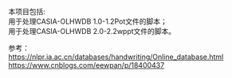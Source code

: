 本项目包括:  
用于处理CASIA-OLHWDB 1.0-1.2Pot文件的脚本；  
用于处理CASIA-OLHWDB 2.0-2.2wppt文件的脚本。

参考：  
https://nlpr.ia.ac.cn/databases/handwriting/Online_database.html  
https://www.cnblogs.com/eewpan/p/18400437
